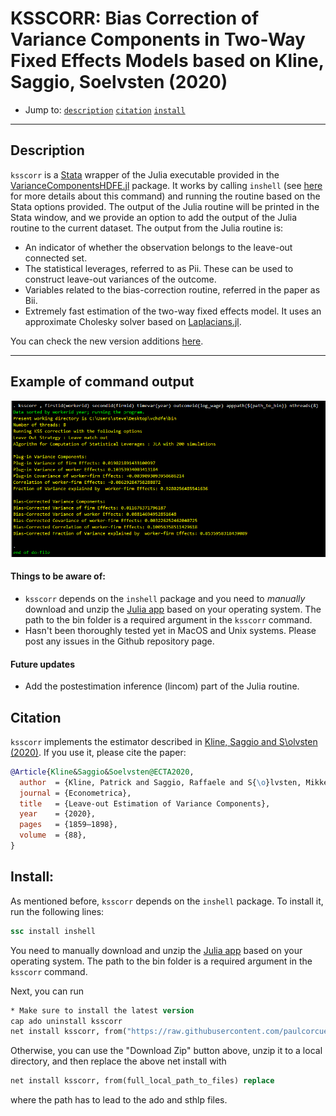 # KSSCORR: Bias Correction of Variance Components in Two-Way Fixed Effects Models based on Kline, Saggio, Soelvsten (2020)

- Jump to: [`description`](#description) [`citation`](#citation) [`install`](#install) 

-----------

## Description

`ksscorr` is a [Stata](http://www.stata.com/) wrapper of the Julia executable provided in the [VarianceComponentsHDFE.jl](https://github.com/HighDimensionalEconLab/VarianceComponentsHDFE.jl) package. It works by calling `inshell` (see [here](https://www.statalist.org/forums/forum/general-stata-discussion/general/1667486-new-package-inshell-available-on-the-ssc) for more details about this command) and running the routine based on the Stata options provided. The output of the Julia routine will be printed in the Stata window, and we provide an option to add the output of the Julia routine to the current dataset. The output from the Julia routine is:

- An indicator of whether the observation belongs to the leave-out connected set.
- The statistical leverages, referred to as Pii. These can be used to construct leave-out variances of the outcome.
- Variables related to the bias-correction routine, referred in the paper as Bii.
- Extremely fast estimation of the two-way fixed effects model. It uses an approximate Cholesky solver based on [Laplacians.jl](https://github.com/danspielman/Laplacians.jl).

You can check the new version additions [here](https://github.com/HighDimensionalEconLab/VarianceComponentsHDFE.jl/releases).

-------------

## Example of command output 

 ![Example](stata_example_output.png)


####  Things to be aware of:

- `ksscorr` depends on the `inshell` package and you need to *manually* download and unzip the [Julia app](https://github.com/HighDimensionalEconLab/VarianceComponentsHDFE.jl/releases/tag/v1.0) based on your operating system. The path to the bin folder is a required argument in the `ksscorr` command.
- Hasn't been thoroughly tested yet in MacOS and Unix systems. Please post any issues in the Github repository page.

#### Future updates

- Add the postestimation inference (lincom) part of the Julia routine.

## Citation

`ksscorr` implements the estimator described in [Kline, Saggio and S\olvsten (2020)](https://eml.berkeley.edu/~pkline/papers/KSS2020.pdf).
If you use it, please cite the paper:

```bibtex
@Article{Kline&Saggio&Soelvsten@ECTA2020,
  author  = {Kline, Patrick and Saggio, Raffaele and S{\o}lvsten, Mikkel },
  journal = {Econometrica},
  title   = {Leave-out Estimation of Variance Components},
  year    = {2020},
  pages   = {1859–1898},
  volume  = {88},
}
```

## Install:

As mentioned before, `ksscorr` depends on the `inshell` package. To install it, run the following lines:

```stata
ssc install inshell
```

You need to manually download and unzip the [Julia app](https://github.com/HighDimensionalEconLab/VarianceComponentsHDFE.jl/releases/tag/v1.0) based on your operating system. The path to the bin folder is a required argument in the `ksscorr` command.

Next, you can run 

```stata
* Make sure to install the latest version
cap ado uninstall ksscorr
net install ksscorr, from("https://raw.githubusercontent.com/paulcorcuera/ksscorr/main/src/")
```

Otherwise, you can use the "Download Zip" button above, unzip it to a local directory, and then replace the above net install with
```stata
net install ksscorr, from(full_local_path_to_files) replace
```
where the path has to lead to the ado and sthlp files.
